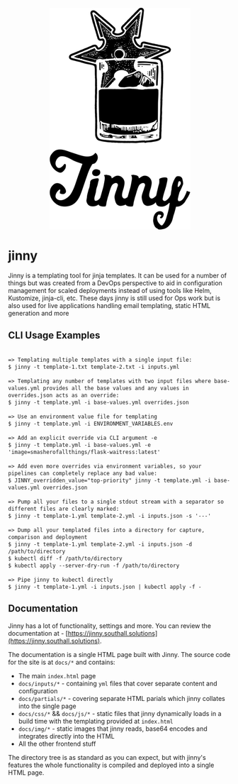 <p align="center">
  <img width="317" height="500" src="https://github.com/smashthings/jinny/blob/master/docs/img/logo.png?raw=true">
</p>

# jinny

Jinny is a templating tool for jinja templates. It can be used for a number of things but was created from a DevOps perspective to aid in configuration management for scaled deployments instead of using tools like Helm, Kustomize, jinja-cli, etc. These days jinny is still used for Ops work but is also used for live applications handling email templating, static HTML generation and more


## CLI Usage Examples

```

=> Templating multiple templates with a single input file:
$ jinny -t template-1.txt template-2.txt -i inputs.yml

=> Templating any number of templates with two input files where base-values.yml provides all the base values and any values in overrides.json acts as an override:
$ jinny -t template.yml -i base-values.yml overrides.json

=> Use an environment value file for templating
$ jinny -t template.yml -i ENVIRONMENT_VARIABLES.env

=> Add an explicit override via CLI argument -e
$ jinny -t template.yml -i base-values.yml -e 'image=smasherofallthings/flask-waitress:latest'

=> Add even more overrides via environment variables, so your pipelines can completely replace any bad value:
$ JINNY_overridden_value="top-priority" jinny -t template.yml -i base-values.yml overrides.json

=> Pump all your files to a single stdout stream with a separator so different files are clearly marked:
$ jinny -t template-1.yml template-2.yml -i inputs.json -s '---'

=> Dump all your templated files into a directory for capture, comparison and deployment
$ jinny -t template-1.yml template-2.yml -i inputs.json -d /path/to/directory
$ kubectl diff -f /path/to/directory
$ kubectl apply --server-dry-run -f /path/to/directory

=> Pipe jinny to kubectl directly
$ jinny -t template-1.yml -i inputs.json | kubectl apply -f -

```

## Documentation

Jinny has a lot of functionality, settings and more. You can review the documentation at - [https://jinny.southall.solutions](https://jinny.southall.solutions).

The documentation is a single HTML page built with Jinny. The source code for the site is at `docs/*` and contains:

- The main `index.html` page
- `docs/inputs/*` - containing `yml` files that cover separate content and configuration
- `docs/partials/*` - covering separate HTML parials which jinny collates into the single page
- `docs/css/*` && `docs/js/*` - static files that jinny dynamically loads in a build time with the templating provided at `index.html`
- `docs/img/*` - static images that jinny reads, base64 encodes and integrates directly into the HTML
- All the other frontend stuff

The directory tree is as standard as you can expect, but with jinny's features the whole functionality is compiled and deployed into a single HTML page.

